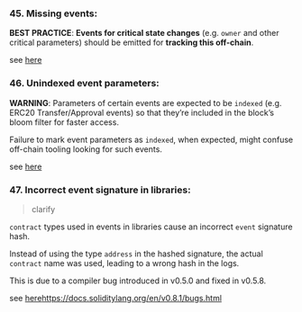 ### 45. Missing events:

**BEST PRACTICE**: **Events for critical state changes** (e.g. `owner` and other critical parameters) should be emitted for **tracking this off-chain**.

see [here](https://github.com/crytic/slither/wiki/Detector-Documentation#missing-events-access-control)

### 46. Unindexed event parameters:

**WARNING**: Parameters of certain events are expected to be `indexed` (e.g. ERC20 Transfer/Approval events) so that they’re included in the block’s bloom filter for faster access.

Failure to mark event parameters as `indexed`, when expected, might confuse off-chain tooling looking for such events.

see [here](https://github.com/crytic/slither/wiki/Detector-Documentation#unindexed-erc20-event-oarameters)

### 47. Incorrect event signature in libraries:

> clarify

`contract` types used in events in libraries cause an incorrect `event` signature hash.

Instead of using the type `address` in the hashed signature, the actual `contract` name was used, leading to a wrong hash in the logs.

This is due to a compiler bug introduced in v0.5.0 and fixed in v0.5.8.

see [here]()https://docs.soliditylang.org/en/v0.8.1/bugs.html
